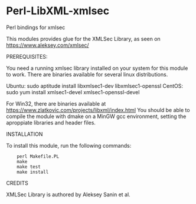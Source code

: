 # Perl-LibXML-xmlsec
Perl bindings for xmlsec

This modules provides glue for the XMLSec Library, as seen on https://www.aleksey.com/xmlsec/

PREREQUISITES:

You need a running xmlsec library installed on your system for this module to work.
There are binaries available for several linux distributions.

Ubuntu: sudo aptitude install libxmlsec1-dev libxmlsec1-openssl
CentOS: sudo yum install xmlsec1-devel xmlsec1-openssl-devel

For Win32, there are binaries available at https://www.zlatkovic.com/projects/libxml/index.html
You should be able to compile the module with dmake on a MinGW gcc environment, setting the aproppiate 
libraries and header files.


INSTALLATION
 
To install this module, run the following commands:
 
        perl Makefile.PL
        make
        make test
        make install


CREDITS

XMLSec Library is authored by Aleksey Sanin <aleksey-at-aleksey-dot-com> et al.


